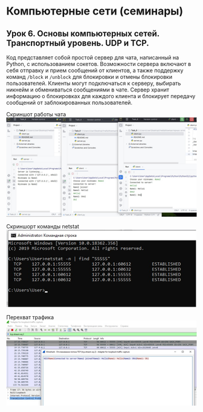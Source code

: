# Компьютерные сети (семинары)
## Урок 6. Основы компьютерных сетей. Транспортный уровень. UDP и TCP.

Код представляет собой простой сервер для чата, написанный на Python, с использованием сокетов. Возможности сервера включают в себя отправку и прием сообщений от клиентов, а также поддержку команд `/block` и `/unblock` для блокировки и отмены блокировки пользователей. Клиенты могут подключаться к серверу, выбирать никнейм и обмениваться сообщениями в чате. Сервер хранит информацию о блокировках для каждого клиента и блокирует передачу сообщений от заблокированных пользователей.

Скриншот работы чата
![scrinchat.jpg](scrinchat.jpg)

Скриншорт команды netstat
![netstat](netstat.jpg)

Перехват трафика
![tcp](tcp.jpg)